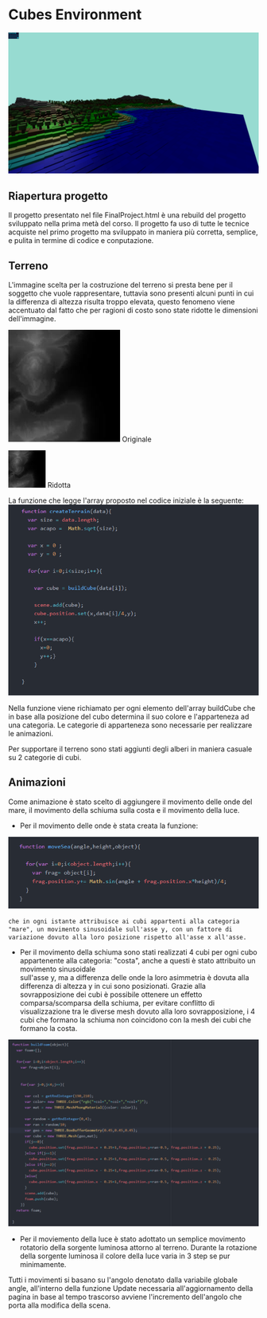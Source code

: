 # Cubes Environment

![](Images/Screen3.png)

## Riapertura progetto

Il progetto presentato nel file FinalProject.html è una rebuild del progetto sviluppato nella prima metà del corso. Il progetto fa uso di tutte le tecnice acquiste nel primo progetto ma sviluppato in maniera più corretta, semplice, e  pulita in termine di codice e conputazione.

## Terreno

L'immagine scelta per la costruzione del terreno si presta bene per il soggetto che vuole rappresentare, tuttavia sono presenti alcuni punti in cui la differenza di altezza risulta troppo elevata, questo fenomeno viene accentuato dal fatto che per ragioni di costo sono state ridotte le dimensioni dell'immagine.

![](Images/Relation1.jpg)
Originale

![](Images/Relation2.jpg)
Ridotta

La funzione che legge l'array proposto nel codice iniziale è la seguente:
![](Images/Relation3.png)

Nella funzione viene richiamato per ogni elemento dell'array buildCube che in base alla posizione del cubo determina il suo colore e l'apparteneza ad una categoria. Le categorie di apparteneza sono necessarie per realizzare le animazioni.

Per supportare il terreno sono stati aggiunti degli alberi in maniera casuale su 2 categorie di cubi.

## Animazioni

Come animazione è stato scelto di aggiungere il movimento delle onde del mare, il movimento della schiuma sulla costa e il movimento della luce.

- Per il movimento delle onde è stata creata la funzione:

![](Images/Relation4.png)

	che in ogni istante attribuisce ai cubi appartenti alla categoria "mare", un movimento sinusoidale sull'asse y, con un fattore di variazione dovuto alla loro posizione rispetto all'asse x all'asse.

- Per il movimento della schiuma sono stati realizzati 4 cubi per ogni cubo appartenente alla categoria: "costa", anche a questi è stato attribuito un movimento sinusoidale  
  sull'asse y, ma a differenza delle onde la loro asimmetria è dovuta alla differenza di altezza y in cui sono posizionati. Grazie alla sovrapposizione dei cubi è possibile ottenere un effetto comparsa/scomparsa della schiuma, per evitare conflitto di visualizzazione tra le diverse mesh dovuto alla loro sovrapposizione, i 4 cubi che formano la schiuma non coincidono con la mesh dei cubi che formano la costa.

![](Images/Relation5.png)


- Per il moviemento della luce è stato adottato un semplice movimento rotatorio della sorgente luminosa attorno al terreno. Durante la rotazione della sorgente luminosa il colore della luce varia in 3 step se pur minimamente.


Tutti i movimenti si basano su l'angolo denotato dalla variabile globale angle, all'interno della funzione Update necessaria all'aggiornamento della pagina in base al tempo trascorso avviene l'incremento dell'angolo che porta alla modifica della scena.
